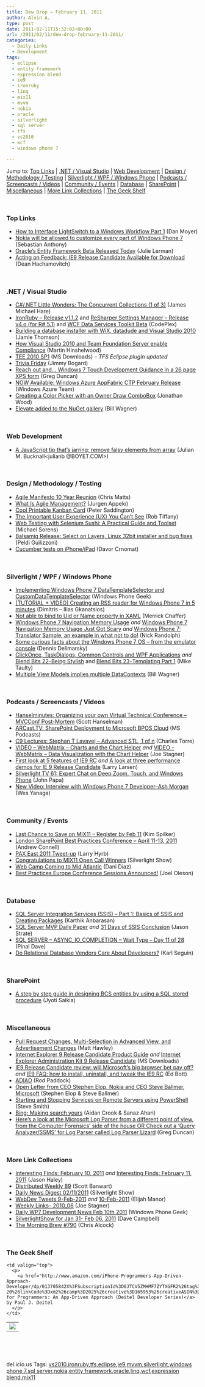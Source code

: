 ```yaml
---
title: Dew Drop – February 11, 2011
author: Alvin A.
type: post
date: 2011-02-11T15:32:02+00:00
url: /2011/02/11/dew-drop-february-11-2011/
categories:
  - Daily Links
  - Development
tags:
  - eclipse
  - entity framework
  - expression blend
  - ie9
  - ironruby
  - linq
  - mix11
  - mvvm
  - nokia
  - oracle
  - silverlight
  - sql server
  - tfs
  - vs2010
  - wcf
  - windows phone 7

---
```

Jump to: [Top Links][1] | [.NET / Visual Studio][2] | [Web Development][3] | [Design / Methodology / Testing][4] | [Silverlight / WPF / Windows Phone][5] | [Podcasts / Screencasts / Videos][6] | [Community / Events][7] | [Database][8] | [SharePoint][9] | [Miscellaneous][10] | [More Link Collections][11] | [The Geek Shelf][12] 

&#160;

### <a name="top"></a>Top Links

  * [How to Interface LightSwitch to a Windows Workflow Part 1][13] (Dan Moyer)
  * [Nokia will be allowed to customize every part of Windows Phone 7][14] (Sebastian Anthony)
  * [Oracle’s Entity Framework Beta Released Today][15] (Julie Lerman)
  * [Acting on Feedback: IE9 Release Candidate Available for Download][16] (Dean Hachamovitch)

&#160;

### <a name="dotnet"></a>.NET / Visual Studio

  * [C#/.NET Little Wonders: The Concurrent Collections (1 of 3)][17] (James Michael Hare)
  * <a href="http://ironruby.codeplex.com/releases/view/55250" target="_blank">IronRuby &#8211; Release v1.1.2</a> and <a href="http://rsm.codeplex.com/releases/view/60526" target="_blank">ReSharper Settings Manager &#8211; Release v4.o (for R# 5.1)</a> and <a href="http://wcfdstoolkit.codeplex.com/releases/view/60614" target="_blank">WCF Data Services Toolkit Beta</a> (CodePlex)
  * [Building a database installer with WiX, datadude and Visual Studio 2010][18] (Jamie Thomson)
  * [How Visual Studio 2010 and Team Foundation Server enable Compliance][19] (Martin Hinshelwood)
  * [TEE 2010 SP1][20] (MS Downloads) _– TFS Eclipse plugin updated_
  * [Trivia Friday][21] (Jimmy Bogard)
  * [Reach out and&#8230; Windows 7 Touch Development Guidance in a 26 page XPS form][22] (Greg Duncan)
  * [NOW Available: Windows Azure AppFabric CTP February Release][23] (Windows Azure Team)
  * [Creating a Color Picker with an Owner Draw ComboBox][24] (Jonathan Wood)
  * [Elevate added to the NuGet gallery][25] (Bill Wagner)

&#160;

### <a name="web"></a>Web Development

  * [A JavaScript tip that’s jarring: remove falsy elements from array][26] (Julian M. Bucknall<julianb @BOYET.COM>)

&#160;

### <a name="design"></a>Design / Methodology / Testing

  * [Agile Manifesto 10 Year Reunion][27] (Chris Matts)
  * [What Is Agile Management?][28] (Jurgen Appelo)
  * [Cool Printable Kanban Card][29] (Peter Saddington)
  * [The Important User Experience (UX) You Can’t See][30] (Rob Tiffany)
  * [Web Testing with Selenium Sushi: A Practical Guide and Toolset][31] (Michael Sorens)
  * <a href="http://feedproxy.google.com/~r/balsamiq/~3/TnxeTamozEQ/" target="_blank">Balsamiq Release: Select on Layers, Linux 32bit installer and bug fixes</a> (Peldi Guilizzoni)
  * [Cucumber tests on iPhone/iPad][32] (Davor Crnomat)

&#160;

### <a name="silverlight"></a>Silverlight / WPF / Windows Phone

  * [Implementing Windows Phone 7 DataTemplateSelector and CustomDataTemplateSelector][33] (Windows Phone Geek)
  * [[TUTORIAL + VIDEO] Creating an RSS reader for Windows Phone 7 in 5 minutes][34] (Dimitris &#8211; Ilias Gkanatsios)
  * [Not able to bind to Uid or Name property in XAML][35] (Merrick Chaffer)
  * [Windows Phone 7 Navigation Memory Usage][36] _and_ [Windows Phone 7 Navigation Memory Usage Just Got Scary][37] _and_ [Windows Phone 7: Translator Sample, an example in what not to do!][38] (Nick Randolph)
  * [Some curious facts about the Windows Phone 7 OS &#8211; from the emulator console][39] (Dennis Delimarsky)
  * [ClickOnce, TaskDialogs, Common Controls and WPF Applications][40] _and_ [Blend Bits 22–Being Stylish][41] and <a href="http://feedproxy.google.com/~r/mtaulty/~3/vfE7gVdj5DU/blend-bits-23-templating-part-1.aspx" target="_blank">Blend Bits 23–Templating Part 1</a> (Mike Taulty)
  * [Multiple View Models implies multiple DataContexts][42] (Bill Wagner)

&#160;

### <a name="podcasts"></a>Podcasts / Screencasts / Videos

  * <a href="http://feedproxy.google.com/~r/HanselminutesCompleteMP3/~3/XkKu4AnuZAo/default.aspx" target="_blank">Hanselminutes: Organizing your own Virtual Technical Conference &#8211; MVCConf Post-Mortem</a> (Scott Hanselman)
  * [ARCast.TV: SharePoint Deployment to Microsoft BPOS Cloud][43] (MS Podcasts)
  * [C9 Lectures: Stephan T Lavavej &#8211; Advanced STL, 1 of n][44] (Charles Torre)
  * [VIDEO – WebMatrix – Charts and the Chart Helper][45] _and_ [VIDEO – WebMatrix – Data Visualization with the Chart Helper][46] (Joe Stagner)
  * [First look at 5 features of IE9 RC][47] _and_ [A look at three performance demos for IE 9 Release Candidate][48] (Larry Larsen)
  * [Silverlight TV 61: Expert Chat on Deep Zoom, Touch, and Windows Phone][49] (John Papa)
  * [New Video: Interview with Windows Phone 7 Developer–Ash Morgan][50] (Wes Yanaga)

&#160;

### <a name="events"></a>Community / Events

  * [Last Chance to Save on MIX11 – Register by Feb 11][51] (Kim Spilker)
  * [London SharePoint Best Practices Conference – April 11-13, 2011][52] (Andrew Connell)
  * [PAX East 2011 Tweet-up][53] (Larry Hyrb)
  * [Congratulations to MIX11 Open Call Winners][54] (Silverlight Show)
  * [Web Camp Coming to Mid Atlantic][55] (Dani Diaz)
  * [Best Practices Europe Conference Sessions Announced!][56] (Joel Oleson)

&#160;

### <a name="db"></a>Database

  * [SQL Server Integration Services (SSIS) – Part 1: Basics of SSIS and Creating Packages][57] (Karthik Anbarasan)
  * [SQL Server MVP Daily Paper][58] _and_ [31 Days of SSIS Conclusion][59] (Jason Strate)
  * [SQL SERVER – ASYNC\_IO\_COMPLETION – Wait Type – Day 11 of 28][60] (Pinal Dave)
  * [Do Relational Database Vendors Care About Developers?][61] (Karl Seguin)

&#160;

### <a name="sp"></a>SharePoint

  * <a href="http://blogs.msdn.com/b/sharepointdev/archive/2011/02/10/173-a-step-by-step-guide-in-designing-bcs-entities-by-using-a-sql-stored-procedure.aspx" target="_blank">­A step by step guide in designing BCS entities by using a SQL stored procedure</a> (Jyoti Saikia)

&#160;

### <a name="misc"></a>Miscellaneous

  * [Pull Request Changes, Multi-Selection in Advanced View, and Advertisement Changes][62] (Matt Hawley)
  * [Internet Explorer 9 Release Candidate Product Guide][63] _and_ [Internet Explorer Administration Kit 9 Release Candidate][64] (MS Downloads)
  * [IE9 Release Candidate review: will Microsoft&#8217;s big browser bet pay off?][65] _and_ [IE9 FAQ: how to install, uninstall, and tweak the IE9 RC][66] (Ed Bott)
  * [ADIAD][67] (Rod Paddock)
  * [Open Letter from CEO Stephen Elop, Nokia and CEO Steve Ballmer, Microsoft][68] (Stephen Elop & Steve Ballmer)
  * [Starting and Stopping Services on Remote Servers using PowerShell][69] (Steve Smith)
  * <a href="http://www.bing.com/community/Site_Blogs/b/search/archive/2011/02/10/making-search-yours.aspx" target="_blank">Bing: Making search yours</a> (Aidan Crook & Sanaz Ahari)
  * <a href="http://coolthingoftheday.blogspot.com/2011/02/here-look-at-microsoft-log-parser-from.html" target="_blank">Here&#8217;s a look at the Microsoft Log Parser from a different point of view, from the Computer Forensics&#8217; side of the house OR Check out a &#8216;Query Analyzer/SSMS&#8217; for Log Parser called Log Parser Lizard</a> (Greg Duncan)

&#160;

### <a name="links"></a>More Link Collections

  * [Interesting Finds: February 10, 2011][70] _and_&#160;<a href="http://jasonhaley.com/blog/post.aspx?id=f4d02265-4755-46bb-bc7a-6bab6993110b" target="_blank">Interesting Finds: February 11, 2011</a> (Jason Haley)
  * [Distributed Weekly 89][71] (Scott Banwart)
  * [Daily News Digest 02/11/2011][72] (Silverlight Show)
  * <a href="http://webdevtweets.blogspot.com/2011/02/9-feb-2011.html" target="_blank">WebDev Tweets 9-Feb-2011</a> _and_ [10-Feb-2011][73] (Elijah Manor)
  * [Weekly Links– 2010_06][74] (Joe Stagner)
  * [Daily WP7 Development News Feb 10th 2011][75] (Windows Phone Geek)
  * [SilverlightShow for Jan 31- Feb 06, 2011][76] (Dave Campbell)
  * [The Morning Brew #790][77] (Chris Alcock)

&#160;

### <a name="shelf"></a>The Geek Shelf

<table border="0" cellspacing="0" cellpadding="0">
  <tr>
    <td>
      <img data-recalc-dims="1" decoding="async" src="https://i0.wp.com/ecx.images-amazon.com/images/I/51VMLg4vRiL._SL160_.jpg?w=660" />
    </td>
    
    <td valign="top">
      <p>
        <a href="http://www.amazon.com/iPhone-Programmers-App-Driven-Approach-Developer/dp/013705842X%3FSubscriptionId%3D0JTCV5ZMHMF7ZYTXGFR2%26tag%3Dbrdicr-20%26linkCode%3Dxm2%26camp%3D2025%26creative%3D165953%26creativeASIN%3D013705842X">iPhone for Programmers: An App-Driven Approach (Deitel Developer Series)</a> by Paul J. Deitel
      </p>
    </td>
  </tr>
</table>

&#160;

<div style="padding-bottom: 0px; margin: 0px; padding-left: 0px; padding-right: 0px; display: inline; float: none; padding-top: 0px" id="scid:C16BAC14-9A3D-4c50-9394-FBFEF7A93539:d9f7791f-4358-4b9e-878f-e714a01c6877" class="wlWriterEditableSmartContent">
  <!--dotnetkickit-->
</div>

&#160;

<div style="padding-bottom: 0px; margin: 0px; padding-left: 0px; padding-right: 0px; display: inline; float: none; padding-top: 0px" id="scid:0767317B-992E-4b12-91E0-4F059A8CECA8:a1816edc-baa4-4038-8390-0138e571753c" class="wlWriterEditableSmartContent">
  del.icio.us Tags: <a href="http://del.icio.us/popular/vs2010" rel="tag">vs2010</a>,<a href="http://del.icio.us/popular/ironruby" rel="tag">ironruby</a>,<a href="http://del.icio.us/popular/tfs" rel="tag">tfs</a>,<a href="http://del.icio.us/popular/eclipse" rel="tag">eclipse</a>,<a href="http://del.icio.us/popular/ie9" rel="tag">ie9</a>,<a href="http://del.icio.us/popular/mvvm" rel="tag">mvvm</a>,<a href="http://del.icio.us/popular/silverlight" rel="tag">silverlight</a>,<a href="http://del.icio.us/popular/windows+phone+7" rel="tag">windows phone 7</a>,<a href="http://del.icio.us/popular/sql+server" rel="tag">sql server</a>,<a href="http://del.icio.us/popular/nokia" rel="tag">nokia</a>,<a href="http://del.icio.us/popular/entity+framework" rel="tag">entity framework</a>,<a href="http://del.icio.us/popular/oracle" rel="tag">oracle</a>,<a href="http://del.icio.us/popular/linq" rel="tag">linq</a>,<a href="http://del.icio.us/popular/wcf" rel="tag">wcf</a>,<a href="http://del.icio.us/popular/expression+blend" rel="tag">expression blend</a>,<a href="http://del.icio.us/popular/mix11" rel="tag">mix11</a>
</div>

 [1]: https://morningdew-bpc6g3a0fgaxdxcu.eastus2-01.azurewebsites.net/#top
 [2]: https://morningdew-bpc6g3a0fgaxdxcu.eastus2-01.azurewebsites.net/#dotnet
 [3]: https://morningdew-bpc6g3a0fgaxdxcu.eastus2-01.azurewebsites.net/#web
 [4]: https://morningdew-bpc6g3a0fgaxdxcu.eastus2-01.azurewebsites.net/#design
 [5]: https://morningdew-bpc6g3a0fgaxdxcu.eastus2-01.azurewebsites.net/#silverlight
 [6]: https://morningdew-bpc6g3a0fgaxdxcu.eastus2-01.azurewebsites.net/#podcasts
 [7]: https://morningdew-bpc6g3a0fgaxdxcu.eastus2-01.azurewebsites.net/#events
 [8]: https://morningdew-bpc6g3a0fgaxdxcu.eastus2-01.azurewebsites.net/#db
 [9]: https://morningdew-bpc6g3a0fgaxdxcu.eastus2-01.azurewebsites.net/#sp
 [10]: https://morningdew-bpc6g3a0fgaxdxcu.eastus2-01.azurewebsites.net/#misc
 [11]: https://morningdew-bpc6g3a0fgaxdxcu.eastus2-01.azurewebsites.net/#links
 [12]: https://morningdew-bpc6g3a0fgaxdxcu.eastus2-01.azurewebsites.net/#shelf
 [13]: http://www.danlmoyer.com/?p=196
 [14]: http://downloadsquad.switched.com/2011/02/11/nokia-will-be-allowed-to-customize-every-part-of-windows-phone-7/
 [15]: http://thedatafarm.com/blog/data-access/oracle-entity-framework-beta-released-today/
 [16]: http://blogs.msdn.com/b/ie/archive/2011/02/10/acting-on-feedback-ie9-release-candidate-available-for-download.aspx
 [17]: http://geekswithblogs.net/BlackRabbitCoder/archive/2011/02/10/c.net-little-wonders-the-concurrent-collections-1-of-3.aspx
 [18]: http://feedproxy.google.com/~r/jamiet/~3/Y0v9_JGD-Ts/building-a-database-installer-with-wix-datadude-and-visual-studio-2010.aspx
 [19]: http://feedproxy.google.com/~r/MartinHinshelwood/~3/4aNWEI03mbg/how-visual-studio-2010-and-team-foundation-server-enable-compliance.aspx
 [20]: http://feedproxy.google.com/~r/MicrosoftDownloadCenter/~3/md81LWbyjBo/details.aspx
 [21]: http://feedproxy.google.com/~r/LosTechies/~3/pxC1Ren77xE/trivia-friday.aspx
 [22]: http://coolthingoftheday.blogspot.com/2011/02/reach-out-and-windows-7-touch.html
 [23]: http://blogs.msdn.com/b/windowsazure/archive/2011/02/10/now-available-windows-azure-appfabric-ctp-february-release.aspx
 [24]: http://www.blackbeltcoder.com/Articles/controls/creating-a-color-picker-with-an-owner-draw-combobox
 [25]: http://feedproxy.google.com/~r/billwagner/~3/MfQIJMk9cVc/ElevateaddedtotheNuGetgallery
 [26]: http://blog.boyet.com/blog/javascriptlessons/a-javascript-tip-that-rsquo-s-jarring-remove-falsy-elements-from-array/
 [27]: http://www.infoq.com/news/2011/02/Agile-Manifesto-10-Year-Reunion
 [28]: http://feedproxy.google.com/~r/noop/~3/LdG_y_PgiQc/what-is-agile-management.html
 [29]: http://feedproxy.google.com/~r/agilescout/~3/rxS8GZFUHRw/
 [30]: http://robtiffany.com/user-experience/the-important-user-experience-ux-you-cant-see
 [31]: http://www.simple-talk.com/dotnet/.net-tools/web-testing-with-selenium-sushi-a-practical-guide-and-toolset/
 [32]: http://feedproxy.google.com/~r/jayway/posts/~3/xmCJgXykfAE/
 [33]: http://www.windowsphonegeek.com/articles/Implementing-Windows-Phone-7-DataTemplateSelector-and-CustomDataTemplateSelector
 [34]: http://www.studentguru.gr/blogs/dt008/archive/2011/02/11/tutorial-video-creating-an-rss-reader-for-windows-phone-7-in-5-minutes.aspx
 [35]: http://consultingblogs.emc.com/merrickchaffer/archive/2011/02/11/not-able-to-bind-to-uid-or-name-property-in-xaml.aspx
 [36]: http://feedproxy.google.com/~r/NicksNetTravels/~3/ZLTIfpzWn2A/post.aspx
 [37]: http://feedproxy.google.com/~r/NicksNetTravels/~3/pLBbh4gZnXs/post.aspx
 [38]: http://feedproxy.google.com/~r/NicksNetTravels/~3/boVN_AtgPGM/post.aspx
 [39]: http://feeds.dzone.com/~r/zones/dotnet/~3/FPDohXajrjA/some-curious-facts-about
 [40]: http://feedproxy.google.com/~r/mtaulty/~3/5Ml-C0dy7Ng/clickonce-taskdialogs-common-controls-and-wpf-applications.aspx
 [41]: http://feedproxy.google.com/~r/mtaulty/~3/pl_GgH3158Q/blend-bits-22-being-stylish.aspx
 [42]: http://feedproxy.google.com/~r/billwagner/~3/SUTUv6iYegw/MultipleViewModelsimpliesmultipleDataContexts
 [43]: http://www.microsoft.com/events/podcasts/default.aspx?audience=Audience-e5381407-359f-4922-97d0-0237af790eee&pageId=x8666
 [44]: http://channel9.msdn.com/Shows/Going+Deep/C9-Lectures-Stephan-T-Lavavej-Advanced-STL-1-of-n
 [45]: http://feedproxy.google.com/~r/MSJoe/~3/cIpmHj1EeGA/
 [46]: http://feedproxy.google.com/~r/MSJoe/~3/CLQtWng0qe8/
 [47]: http://channel9.msdn.com/posts/First-look-at-5-features-of-IE9-RC
 [48]: http://channel9.msdn.com/posts/A-look-at-three-performance-demos-for-IE-9-Release-Candidate
 [49]: http://channel9.msdn.com/Shows/SilverlightTV/Silverlight-TV-61-Expert-Chat-on-Deep-Zoom-Touch-and-Windows-Phone
 [50]: http://blogs.msdn.com/b/usisvde/archive/2011/02/10/new-video-interview-with-windows-phone-7-developer-ash-morgan.aspx
 [51]: http://blogs.msdn.com/b/microsoft_press/archive/2011/02/10/last-chance-to-save-on-mix11-register-by-feb-11.aspx
 [52]: http://feedproxy.google.com/~r/AndrewConnell/~3/4d1czqR44C8/london-sharepoint-best-practices-conference-ndash-april-11-13-2011.aspx
 [53]: http://feedproxy.google.com/~r/MajorNelson/~3/L6Xt7-B6G1U/pax-east-2011-tweet-up.aspx
 [54]: http://feedproxy.google.com/~r/silverlightshow/~3/lWxBAnOuym0/Congratulations-to-MIX11-Open-Call-Winners.aspx
 [55]: http://blogs.msdn.com/b/dani/archive/2011/02/10/web-camp-coming-to-mid-atlantic.aspx
 [56]: http://feedproxy.google.com/~r/JoelsSharepointLand/~3/K6vITmsX9HQ/ViewPost.aspx
 [57]: http://www.codeproject.com/KB/database/SSIS_Integration.aspx
 [58]: http://feedproxy.google.com/~r/sqlserverpedia/~3/ZorKIMkDncA/
 [59]: http://feedproxy.google.com/~r/sqlserverpedia/~3/m4orE6NzfMQ/
 [60]: http://blog.sqlauthority.com/2011/02/11/sql-server-async_io_completion-wait-type-day-11-of-28/
 [61]: http://openmymind.net/2011/2/10/Do-Relational-Database-Vendors-Care-About-Devs
 [62]: http://blogs.msdn.com/b/codeplex/archive/2011/02/11/pull-request-changes-multi-selection-in-advanced-view-and-advertisement-changes.aspx
 [63]: http://feedproxy.google.com/~r/MicrosoftDownloadCenter/~3/PpRhMrT0uII/details.aspx
 [64]: http://feedproxy.google.com/~r/MicrosoftDownloadCenter/~3/q8MXJB5w0-g/details.aspx
 [65]: http://feedproxy.google.com/~r/zdnet/Bott/~3/X4uXghzXUoQ/2954
 [66]: http://feedproxy.google.com/~r/zdnet/Bott/~3/d3pCQTBp-U4/2984
 [67]: http://feedproxy.google.com/~r/LosTechies/~3/MWTMddSvKk4/adaid.aspx
 [68]: http://blogs.technet.com/b/microsoft_blog/archive/2011/02/11/open-letter-from-ceo-stephen-elop-nokia-and-ceo-steve-ballmer-microsoft.aspx
 [69]: http://stevesmithblog.com/blog/starting-and-stopping-services-on-remote-servers-using-powershell/
 [70]: http://jasonhaley.com/blog/post.aspx?id=efc720cb-1b2d-4ddc-a42a-75a4de8d059d
 [71]: http://feedproxy.google.com/~r/roguetechnology/~3/EtdpYQvqkpU/
 [72]: http://feedproxy.google.com/~r/silverlightshow/~3/CAzvyEW28zg/Daily-News-Digest-02-11-2011.aspx
 [73]: http://webdevtweets.blogspot.com/2011/02/10-feb-2011.html
 [74]: http://feedproxy.google.com/~r/MSJoe/~3/hZ47pRSsD-A/
 [75]: http://www.windowsphonegeek.com/news/daily-wp7-development-news-feb-10th-2011
 [76]: http://geekswithblogs.net/WynApseTechnicalMusings/archive/2011/02/10/143894.aspx
 [77]: http://feedproxy.google.com/~r/ReflectivePerspective/~3/y7IDoFKIDNM/